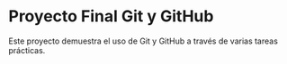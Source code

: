 # Proyecto Final Git y GitHub

Este proyecto demuestra el uso de Git y GitHub a través de varias tareas prácticas.
